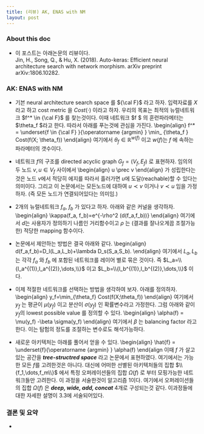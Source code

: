 ```yaml
---
title: (리뷰) AK, ENAS with NM
layout: post 
--- 
```


### About this doc

- 이 포스트는 아래논문의 리뷰이다. <br/>
Jin, H., Song, Q., & Hu, X. (2018). Auto-keras: Efficient neural architecture search with network morphism. arXiv preprint arXiv:1806.10282.

### AK: ENAS with NM

- 기븐 neural architecture search space 를 ${\cal F}$ 라고 하자. 입력자료를 $X$ 라고 하고 cost metric 을 $Cost(\cdot)$ 이라고 하자. 우리의 목표는 최적의 뉴럴네트워크 $f^* \in {\cal F}$ 를 찾는것이다. 이때 네트워크 $f $ 의 훈련파라메터는 $\theta_f $라고 한다. 따라서 아래를 푸는것에 관심을 가진다. 
\begin{align}
f^* = \underset{f \in {\cal F} }{\operatorname {argmin} } \min_ {\theta_f } Cost(f(X; \theta_f))
\end{align}
여기에서 $\theta_f \in \mathbb{R}^{w(f)}$ 이고 $w(f)$는 $f$ 에 속하는 파라메터의 갯수이다. 

- 네트워크 $f$의 구조를 directed acyclic graph $G_f=(V_f,E_f)$ 로 표현하자. 임의의 두 노드 $v,u \in V_f$ 사이에서 
\begin{align}
u \prec v 
\end{align}
가 성립한다는 것은 노드 $v$에서 적당히 에지를 따라서 흘러가면 $u$에 도달(reachable)할 수 있다는 의미이다. 그리고 이 논문에서는 모든노드에 대하여 $u \prec v$ 이거나 $v \prec u$ 임을 가정하자. (즉 모든 노드가 연결되어있다는 의미임.) 

- 2개의 뉴럴네트워크 $f_a$, $f_b$ 가 있다고 하자. 아래와 같은 커널을 생각하자. 
\begin{align}
\kappa(f_a, f_b)=e^{-\rho^2 (d(f_a,f_b))}
\end{align}
여기에서 $d$는 사용자가 정의하기 나름인 거리함수이고 $\rho$ 는 (결과를 잘나오게끔 조절가능한) 적당한 mapping 함수이다. 

- 논문에서 제안하는 방법은 결국 아래와 같다. 
\begin{align}
d(f_a,f_b)=D_l(L_a,L_b)+\lambda D_s(S_a,S_b).
\end{align}
여기에서 $L_a, L_b$ 는 각각 $f_a$ 와 $f_b$ 에 포함된 네트워크를 레이어 별로 묶은 것이다. 즉 $L_a=\\{l_a^{(1)},l_a^{(2)},\dots,\\}$ 이고 $L_b=\\{l_b^{(1)},l_b^{(2)},\dots,\\}$ 이다. 

- 이제 적절한 네트워크를 선택하는 방법을 생각하여 보자. 아래를 정의하자. 
\begin{align}
y_f=\min_{\theta_f} Cost(f(X;\theta_f))
\end{align}
여기에서 $y_f$ 는 평균이 $\mu(y_f)$ 이고 분산이 $\sigma(y_f)$ 인 확률변수라고 가정한다. 그럼 아래와 같이 $y_f$의 lowest possible value 를 정의할 수 있다. 
\begin{align}
\alpha(f) = \mu(y_f) -\beta \sigma(y_f)
\end{align}
여기에서 $\beta$ 는 balancing factor 라고 한다. 이는 탐험의 정도를 조절하는 변수로도 해석가능하다. 

- 새로운 아키텍처는 아래를 풀어서 얻을 수 있다. 
\begin{align}
\hat{f} = \underset{f}{\operatorname {argmin} } \alpha(f)
\end{align
이때 $f$ 가 살고있는 공간을 ***tree-structred space*** 라고 논문에서 표현하였다. 여기에서는 가능한 모든 $f$를 고려한것은 아니다. 대신에 어떠한 선별된 아키텍처들의 집합 $\\{f_1,\dots,f_m\\}$ 에서 특정 오퍼레이션들의 집합 $\Omega(f)$ 로 부터 모핑가능한 네트워크들만 고려한다. 이 과정을 서술한것이 알고리즘 1이다. 여기에서 오퍼레이션들의 집합 $\Omega(f)$ 은 ***deep, wide, add, concat*** 
 4개로 구성되는것 같다. 이과정들에 대한 자세한 설명이 3.3에 서술되어있다. 

### 결론 및 요약

- 










